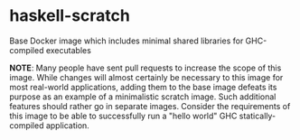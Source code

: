 # haskell-scratch
Base Docker image which includes minimal shared libraries for GHC-compiled executables

__NOTE__: Many people have sent pull requests to increase the scope of this image.
While changes will almost certainly be necessary to this image for most real-world
applications, adding them to the base image defeats its purpose as an example of
a minimalistic scratch image. Such additional features should rather go in
separate images. Consider the requirements of this image to be able to successfully
run a "hello world" GHC statically-compiled application.
